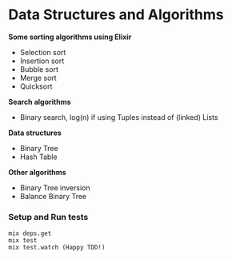 # Data Structures and Algorithms

**Some sorting algorithms using Elixir**

* Selection sort
* Insertion sort
* Bubble sort
* Merge sort
* Quicksort

**Search algorithms**
* Binary search, log(n) if using Tuples instead of (linked) Lists

**Data structures**
* Binary Tree
* Hash Table

**Other algorithms**
* Binary Tree inversion
* Balance Binary Tree

### Setup and Run tests
	mix deps.get
	mix test
	mix test.watch (Happy TDD!)
